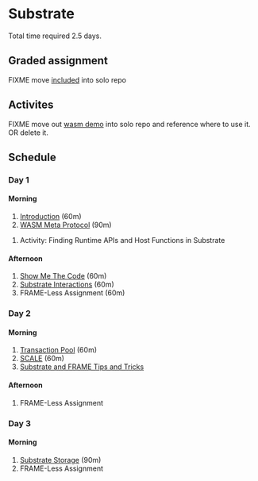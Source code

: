 # Substrate

Total time required 2.5 days.

## Graded assignment

FIXME move [included](./frameless-node-template/) into solo repo

## Activites

FIXME move out [wasm demo](./wasm-crate/) into solo repo and reference where to use it. OR delete it.

## Schedule

### Day 1

#### Morning

1. [Introduction](1-Intro_to_Substrate-slides.md) (60m)
1. [WASM Meta Protocol](2-Substrate_WASM_Meta-slides.md) (90m)
<!-- FIXME where is this? -->
1. Activity: Finding Runtime APIs and Host Functions in Substrate

#### Afternoon

1. [Show Me The Code](3-Substrate_Code-slides.md) (60m)
1. [Substrate Interactions](4-Substrate-Interactions-slides.md) (60m)
1. FRAME-Less Assignment (60m)

### Day 2

#### Morning

1. [Transaction Pool](5-Substrate_Transaction_Pool-slides.md) (60m)
1. [SCALE](6-SCALE-slides.md) (60m)
1. [Substrate and FRAME Tips and Tricks](7-Substrate_FRAME_Tips_Tricks-slides.md)

#### Afternoon

1. FRAME-Less Assignment

### Day 3

#### Morning

1. [Substrate Storage](8-Substrate_Merklized_Storage-slides.md) (90m)
1. FRAME-Less Assignment
